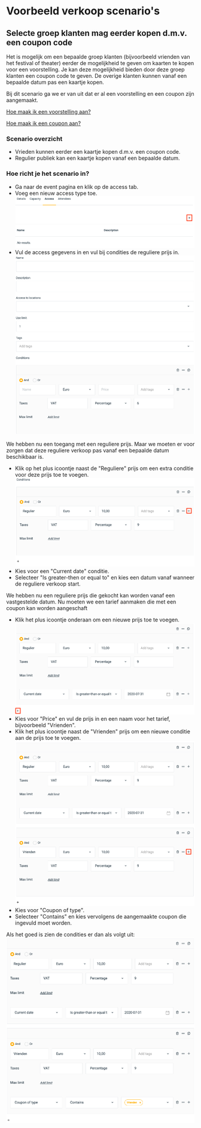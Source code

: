 # Voorbeeld verkoop scenario's



## Selecte groep klanten mag eerder kopen d.m.v. een coupon code
Het is mogelijk om een bepaalde groep klanten (bijvoorbeeld vrienden van het festival of theater) eerder de mogelijkheid te geven om kaarten te kopen voor een voorstelling. Je kan deze mogelijkheid bieden door deze groep klanten een coupon code te geven. De overige klanten kunnen vanaf een bepaalde datum pas een kaartje kopen.

Bij dit scenario ga we er van uit dat er al een voorstelling en een coupon zijn aangemaakt.

[Hoe maak ik een voorstelling aan?](https://github.com/ticketengine/docs/blob/master/backoffice/nl-event.md)
 
[Hoe maak ik een coupon aan?](https://github.com/ticketengine/docs/blob/master/backoffice/nl-coupons.md)  

### Scenario overzicht
- Vrieden kunnen eerder een kaartje kopen d.m.v. een coupon code.
- Regulier publiek kan een kaartje kopen vanaf een bepaalde datum.

### Hoe richt je het scenario in?
- Ga naar de event pagina en klik op de access tab.
- Voeg een nieuw access type toe.
![alt text][add-access]
- Vul de access gegevens in en vul bij condities de reguliere prijs in.
![alt text][new-access] 

We hebben nu een toegang met een reguliere prijs. Maar we moeten er voor zorgen dat deze reguliere verkoop pas vanaf een bepaalde datum beschikbaar is.

- Klik op het plus icoontje naast de "Reguliere" prijs om een extra conditie voor deze prijs toe te voegen.
![alt text][scenario-vrienden-coupon-2]
- Kies voor een "Current date" conditie.
- Selecteer "Is greater-then or equal to" en kies een datum vanaf wanneer de reguliere verkoop start. 

 We hebben nu een reguliere prijs die gekocht kan worden vanaf een vastgestelde datum. Nu moeten we een tarief aanmaken die met een coupon kan worden aangeschaft

- Klik het plus icoontje onderaan om een nieuwe prijs toe te voegen.
![alt text][scenario-vrienden-coupon-3]
- Kies voor "Price" en vul de prijs in en een naam voor het tarief, bijvoorbeeld "Vrienden".
- Klik het plus icoontje naast de "Vrienden" prijs om een nieuwe conditie aan de prijs toe te voegen.
![alt text][scenario-vrienden-coupon-4]
- Kies voor "Coupon of type".
- Selecteer "Contains" en kies vervolgens de aangemaakte coupon die ingevuld moet worden.

Als het goed is zien de condities er dan als volgt uit:
![alt text][scenario-vrienden-coupon-5]





[add-access]: https://raw.githubusercontent.com/ticketengine/docs/master/assets/add-access.png "Add access"
[new-access]: https://raw.githubusercontent.com/ticketengine/docs/master/assets/new-access.png "New access"
[scenario-vrienden-coupon-1]: https://raw.githubusercontent.com/ticketengine/docs/master/assets/scenario-vrienden-coupon1.png "Coupon details"
[scenario-vrienden-coupon-2]: https://raw.githubusercontent.com/ticketengine/docs/master/assets/scenario-vrienden-coupon2.png "Coupon details"
[scenario-vrienden-coupon-3]: https://raw.githubusercontent.com/ticketengine/docs/master/assets/scenario-vrienden-coupon3.png "Coupon details"
[scenario-vrienden-coupon-4]: https://raw.githubusercontent.com/ticketengine/docs/master/assets/scenario-vrienden-coupon4.png "Coupon details"
[scenario-vrienden-coupon-5]: https://raw.githubusercontent.com/ticketengine/docs/master/assets/scenario-vrienden-coupon5.png "Coupon details"